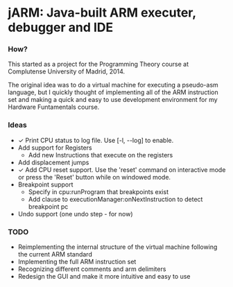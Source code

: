 # jARM: Java-built ARM executer, debugger and IDE #

### How? ###
This started as a project for the Programming Theory course at Complutense University of Madrid, 2014.

The original idea was to do a virtual machine for executing a pseudo-asm language, but I quickly thought of implementing all of the ARM instruction set and making a quick and easy to use development environment for my Hardware Funtamentals course. 

[//]: # (This is a comment ✓)

### Ideas ###
- ✓ Print CPU status to log file. Use [-l, --log] to enable.
- Add support for Registers
    - Add new Instructions that execute on the registers
- Add displacement jumps
- ✓ Add CPU reset support. Use the 'reset' command on interactive mode or press the 'Reset' button while on windowed mode.
- Breakpoint support
    - Specify in cpu:runProgram that breakpoints exist
    - Add clause to executionManager:onNextInstruction to detect breakpoint pc
- Undo support (one undo step - for now)

### TODO ###
- Reimplementing the internal structure of the virtual machine following the current ARM standard
- Implementing the full ARM instruction set
- Recognizing different comments and arm delimiters
- Redesign the GUI and make it more intuitive and easy to use
